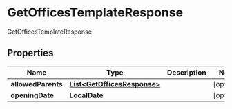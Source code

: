 

# GetOfficesTemplateResponse

GetOfficesTemplateResponse

## Properties

| Name | Type | Description | Notes |
|------------ | ------------- | ------------- | -------------|
|**allowedParents** | [**List&lt;GetOfficesResponse&gt;**](GetOfficesResponse.md) |  |  [optional] |
|**openingDate** | **LocalDate** |  |  [optional] |



